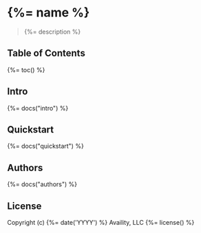# {%= name %}

> {%= description %}

## Table of Contents
{%= toc() %}

## Intro
{%= docs("intro") %}

## Quickstart
{%= docs("quickstart") %}

## Authors
{%= docs("authors") %}

## License
Copyright (c) {%= date('YYYY') %} Availity, LLC
{%= license() %}
